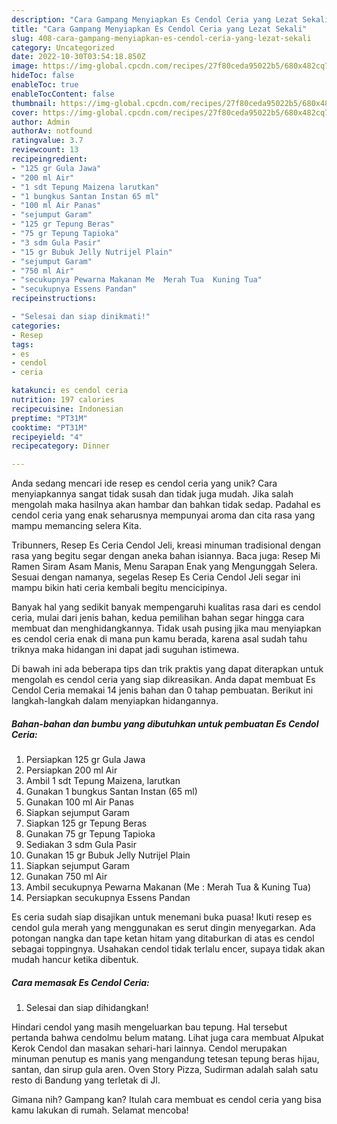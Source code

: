 ```yaml
---
description: "Cara Gampang Menyiapkan Es Cendol Ceria yang Lezat Sekali"
title: "Cara Gampang Menyiapkan Es Cendol Ceria yang Lezat Sekali"
slug: 408-cara-gampang-menyiapkan-es-cendol-ceria-yang-lezat-sekali
category: Uncategorized
date: 2022-10-30T03:54:18.850Z
image: https://img-global.cpcdn.com/recipes/27f80ceda95022b5/680x482cq70/es-cendol-ceria-foto-resep-utama.jpg
hideToc: false
enableToc: true
enableTocContent: false
thumbnail: https://img-global.cpcdn.com/recipes/27f80ceda95022b5/680x482cq70/es-cendol-ceria-foto-resep-utama.jpg
cover: https://img-global.cpcdn.com/recipes/27f80ceda95022b5/680x482cq70/es-cendol-ceria-foto-resep-utama.jpg
author: Admin
authorAv: notfound
ratingvalue: 3.7
reviewcount: 13
recipeingredient:
- "125 gr Gula Jawa"
- "200 ml Air"
- "1 sdt Tepung Maizena larutkan"
- "1 bungkus Santan Instan 65 ml"
- "100 ml Air Panas"
- "sejumput Garam"
- "125 gr Tepung Beras"
- "75 gr Tepung Tapioka"
- "3 sdm Gula Pasir"
- "15 gr Bubuk Jelly Nutrijel Plain"
- "sejumput Garam"
- "750 ml Air"
- "secukupnya Pewarna Makanan Me  Merah Tua  Kuning Tua"
- "secukupnya Essens Pandan"
recipeinstructions:

- "Selesai dan siap dinikmati!"
categories:
- Resep
tags:
- es
- cendol
- ceria

katakunci: es cendol ceria 
nutrition: 197 calories
recipecuisine: Indonesian
preptime: "PT31M"
cooktime: "PT31M"
recipeyield: "4"
recipecategory: Dinner

---
```





Anda sedang mencari ide resep es cendol ceria yang unik? Cara menyiapkannya sangat tidak susah dan tidak juga mudah. Jika salah mengolah maka hasilnya akan hambar dan bahkan tidak sedap. Padahal es cendol ceria yang enak seharusnya mempunyai aroma dan cita rasa yang mampu memancing selera Kita.





Tribunners, Resep Es Ceria Cendol Jeli, kreasi minuman tradisional dengan rasa yang begitu segar dengan aneka bahan isiannya. Baca juga: Resep Mi Ramen Siram Asam Manis, Menu Sarapan Enak yang Mengunggah Selera. Sesuai dengan namanya, segelas Resep Es Ceria Cendol Jeli segar ini mampu bikin hati ceria kembali begitu mencicipinya.

Banyak hal yang sedikit banyak mempengaruhi kualitas rasa dari es cendol ceria, mulai dari jenis bahan, kedua pemilihan bahan segar hingga cara membuat dan menghidangkannya. Tidak usah pusing jika mau menyiapkan es cendol ceria enak di mana pun kamu berada, karena asal sudah tahu triknya maka hidangan ini dapat jadi suguhan istimewa.






Di bawah ini ada beberapa tips dan trik praktis yang dapat diterapkan untuk mengolah es cendol ceria yang siap dikreasikan. Anda dapat membuat Es Cendol Ceria memakai 14 jenis bahan dan 0 tahap pembuatan. Berikut ini langkah-langkah dalam menyiapkan hidangannya.

<!--inarticleads1-->

##### Bahan-bahan dan bumbu yang dibutuhkan untuk pembuatan Es Cendol Ceria:

1. Persiapkan 125 gr Gula Jawa
1. Persiapkan 200 ml Air
1. Ambil 1 sdt Tepung Maizena, larutkan
1. Gunakan 1 bungkus Santan Instan (65 ml)
1. Gunakan 100 ml Air Panas
1. Siapkan sejumput Garam
1. Siapkan 125 gr Tepung Beras
1. Gunakan 75 gr Tepung Tapioka
1. Sediakan 3 sdm Gula Pasir
1. Gunakan 15 gr Bubuk Jelly Nutrijel Plain
1. Siapkan sejumput Garam
1. Gunakan 750 ml Air
1. Ambil secukupnya Pewarna Makanan (Me : Merah Tua &amp; Kuning Tua)
1. Persiapkan secukupnya Essens Pandan


Es ceria sudah siap disajikan untuk menemani buka puasa! Ikuti resep es cendol gula merah yang menggunakan es serut dingin menyegarkan. Ada potongan nangka dan tape ketan hitam yang ditaburkan di atas es cendol sebagai toppingnya. Usahakan cendol tidak terlalu encer, supaya tidak akan mudah hancur ketika dibentuk. 

<!--inarticleads2-->

##### Cara memasak Es Cendol Ceria:


1. Selesai dan siap dihidangkan!

Hindari cendol yang masih mengeluarkan bau tepung. Hal tersebut pertanda bahwa cendolmu belum matang. Lihat juga cara membuat Alpukat Kerok Cendol dan masakan sehari-hari lainnya. Cendol merupakan minuman penutup es manis yang mengandung tetesan tepung beras hijau, santan, dan sirup gula aren. Oven Story Pizza, Sudirman adalah salah satu resto di Bandung yang terletak di Jl. 

Gimana nih? Gampang kan? Itulah cara membuat es cendol ceria yang bisa kamu lakukan di rumah. Selamat mencoba!
